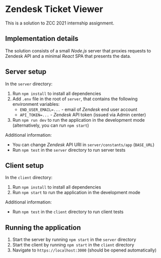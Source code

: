 # Zendesk Ticket Viewer

This is a solution to ZCC 2021 internship assignment.

## Implementation details

The solution consists of a small _Node.js_ server that proxies requests to Zendesk API and a minimal _React_ SPA that presents the data.

## Server setup

In the `server` directory:
1. Run `npm install` to install all dependencies
2. Add `.env` file in the root of `server`, that contains the following environment variables:
    * `END_USER_EMAIL=...` - email of _Zendesk_ end user account
    * `API_TOKEN=...` - _Zendesk_ API token (issued via Admin center)
3. Run `npm run dev` to run the application in the development mode (alternatively, you can run `npm start`)

Additional information:
* You can change _Zendesk_ API URI in `server/constants/app` (`BASE_URL`)
* Run `npm test` in the `server` directory to run server tests

## Client setup

In the `client` directory:
1. Run `npm install` to install all dependencies
2. Run `npm start` to run the application in the development mode

Additional information:
* Run `npm test` in the `client` directory to run client tests

## Running the application

1. Start the server by running `npm start` in the `server` directory
2. Start the client by running `npm start` in the `client` directory
3. Navigate to `https://localhost:3000` (should be opened automatically)
